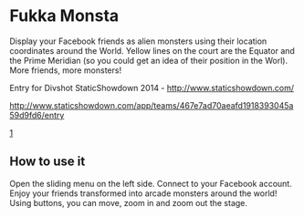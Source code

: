Fukka Monsta
==============
Display your Facebook friends as alien monsters using their location coordinates around the World. Yellow lines on the court are the Equator and the Prime Meridian (so you could get an idea of their position in the Worl). More friends, more monsters!

Entry for Divshot StaticShowdown 2014 - http://www.staticshowdown.com/

http://www.staticshowdown.com/app/teams/467e7ad70aeafd1918393045a59d9fd6/entry

[1]

How to use it
--------------
Open the sliding menu on the left side. Connect to your Facebook account. Enjoy your friends transformed into arcade monsters around the world! Using buttons, you can move, zoom in and zoom out the stage.


[1]: https://github.com/arcadeJHS/FukkaMonsta/blob/master/pics/fukkamonsta.png